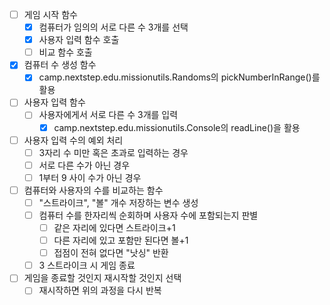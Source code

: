 - [ ] 게임 시작 함수
    - [x] 컴퓨터가 임의의 서로 다른 수 3개를 선택
    - [x] 사용자 입력 함수 호출
    - [ ] 비교 함수 호출
- [x] 컴퓨터 수 생성 함수
    - [x] camp.nextstep.edu.missionutils.Randoms의 pickNumberInRange()를 활용
- [ ] 사용자 입력 함수
    - [ ] 사용자에게서 서로 다른 수 3개를 입력
        - [x] camp.nextstep.edu.missionutils.Console의 readLine()을 활용
- [ ] 사용자 입력 수의 예외 처리
    - [ ] 3자리 수 미만 혹은 초과로 입력하는 경우
    - [ ] 서로 다른 수가 아닌 경우
    - [ ] 1부터 9 사이 수가 아닌 경우
- [ ] 컴퓨터와 사용자의 수를 비교하는 함수
    - [ ] "스트라이크", "볼" 개수 저장하는 변수 생성
    - [ ] 컴퓨터 수를 한자리씩 순회하며 사용자 수에 포함되는지 판별
        - [ ] 같은 자리에 있다면 스트라이크+1
        - [ ] 다른 자리에 있고 포함만 된다면 볼+1
        - [ ] 접점이 전혀 없다면 "낫싱" 반환
    - [ ] 3 스트라이크 시 게임 종료
- [ ] 게임을 종료할 것인지 재시작할 것인지 선택
    - [ ] 재시작하면 위의 과정을 다시 반복